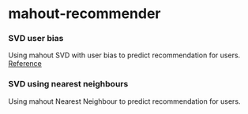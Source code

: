# mahout-recommender

### SVD user bias
Using mahout SVD with user bias to predict recommendation for users.
[Reference](https://medium.com/@m_n_malaeb/singular-value-decomposition-svd-in-recommender-systems-for-non-math-statistics-programming-4a622de653e9)

### SVD using nearest neighbours
Using mahout Nearest Neighbour to predict recommendation for users.
